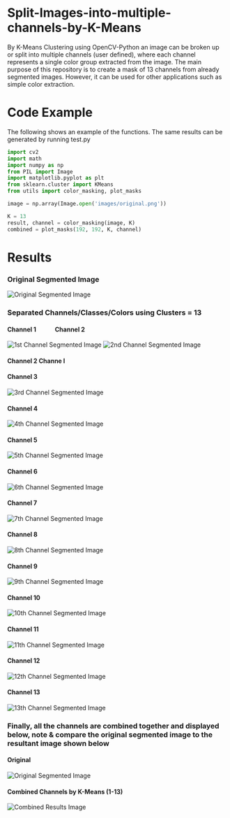 # Split-Images-into-multiple-channels-by-K-Means
By K-Means Clustering using OpenCV-Python an image can be broken up or split into multiple channels (user defined), where each channel represents a single color group extracted from the image. The main purpose of this repository is to create a mask of 13 channels from already segmented images. However, it can be used for other applications such as simple color extraction. 

# Code Example
The following shows an example of the functions. The same results can be generated by running test.py

```python
import cv2
import math
import numpy as np 
from PIL import Image
import matplotlib.pyplot as plt
from sklearn.cluster import KMeans
from utils import color_masking, plot_masks

image = np.array(Image.open('images/original.png'))

K = 13
result, channel = color_masking(image, K)
combined = plot_masks(192, 192, K, channel)


```
# Results 

### Original Segmented Image

![Original Segmented Image](/images/original.png)


### Separated Channels/Classes/Colors using Clusters = 13

#### Channel 1 &nbsp; &nbsp; &nbsp; &nbsp; &nbsp; &nbsp; Channel 2
![1st Channel Segmented Image](/images/channel1.png)      ![2nd Channel Segmented Image](/images/channel2.png) 

#### Channel 2                           Channe l


#### Channel 3
![3rd Channel Segmented Image](/images/channel3.png) 

#### Channel 4
![4th Channel Segmented Image](/images/channel4.png) 

#### Channel 5
![5th Channel Segmented Image](/images/channel5.png) 

#### Channel 6
![6th Channel Segmented Image](/images/channel6.png)

#### Channel 7
![7th Channel Segmented Image](/images/channel7.png)  

#### Channel 8
![8th Channel Segmented Image](/images/channel8.png) 

#### Channel 9
![9th Channel Segmented Image](/images/channel9.png)  

#### Channel 10
![10th Channel Segmented Image](/images/channel10.png) 

#### Channel 11
![11th Channel Segmented Image](/images/channel11.png) 

#### Channel 12
![12th Channel Segmented Image](/images/channel12.png) 

#### Channel 13
![13th Channel Segmented Image](/images/channel13.png)

### Finally, all the channels are combined together and displayed below, note & compare the original segmented image to the resultant image shown below

#### Original
![Original Segmented Image](/images/original.png)

#### Combined Channels by K-Means (1-13)
![Combined Results Image](/images/combined_results.png)

